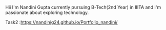 Hii I'm Nandini Gupta currently pursuing B-Tech(2nd Year) in IIITA and I'm passionate about exploring technology.

Task2 :https://nandinig24.github.io/Portfolio_nandini/


